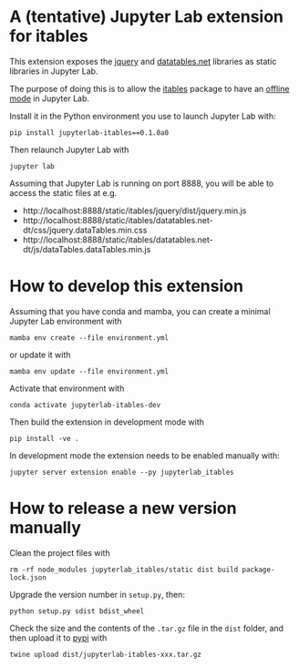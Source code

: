 # A (tentative) Jupyter Lab extension for itables

This extension exposes the [jquery](https://jquery.com/) and 
[datatables.net](https://datatables.net/) libraries
as static libraries in Jupyter Lab.

The purpose of doing this is to allow the 
[itables](https://mwouts.github.io/itables) package to have an
[offline mode](https://github.com/mwouts/itables/issues/70) in Jupyter Lab.

Install it in the Python environment you use to launch Jupyter Lab with:
```shell
pip install jupyterlab-itables==0.1.0a0
```

Then relaunch Jupyter Lab with
```shell
jupyter lab
```

Assuming that Jupyter Lab is running on port 8888, you will be able to access the static files at e.g.
- http://localhost:8888/static/itables/jquery/dist/jquery.min.js
- http://localhost:8888/static/itables/datatables.net-dt/css/jquery.dataTables.min.css
- http://localhost:8888/static/itables/datatables.net-dt/js/dataTables.dataTables.min.js

# How to develop this extension

Assuming that you have conda and mamba, 
you can create a minimal Jupyter Lab environment with
```shell
mamba env create --file environment.yml
```
or update it with
```shell
mamba env update --file environment.yml
```

Activate that environment with
```shell
conda activate jupyterlab-itables-dev
```

Then build the extension in development mode with
```shell
pip install -ve .
```

In development mode the extension needs to be enabled manually with:
```shell
jupyter server extension enable --py jupyterlab_itables
```

# How to release a new version manually

Clean the project files with
```shell
rm -rf node_modules jupyterlab_itables/static dist build package-lock.json
```

Upgrade the version number in `setup.py`, then:
```shell
python setup.py sdist bdist_wheel
```

Check the size and the contents of the `.tar.gz` file in the `dist` folder, 
and then upload it to [pypi](https://pypi.org/) with

```shell
twine upload dist/jupyterlab-itables-xxx.tar.gz 
```